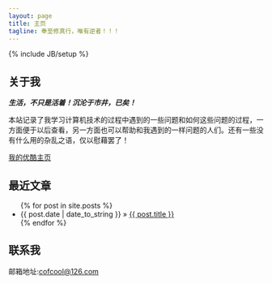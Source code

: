 ```yaml
---
layout: page
title: 主页
tagline: 奉至修真行，唯有逆者！！！
---
```

{% include JB/setup %}
## 关于我

***生活，不只是活着！沉沦于市井，已矣！***

本站记录了我学习计算机技术的过程中遇到的一些问题和如何这些问题的过程，一方面便于以后查看，另一方面也可以帮助和我遇到的一样问题的人们。还有一些没有什么用的杂乱之语，仅以慰藉罢了！

<a href="http://i.youku.com/cofcool" target="_blank">我的优酷主页</a>

## 最近文章
<ul class="posts">
  {% for post in site.posts %}
    <li><span>{{ post.date | date_to_string }}</span> &raquo; <a href="{{ BASE_PATH }}{{ post.url }}">{{ post.title }}</a></li>
  {% endfor %}
</ul>

## 联系我

邮箱地址:<cofcool@126.com>




